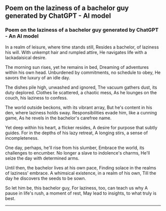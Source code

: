## Poem on the laziness of a bachelor guy generated by ChatGPT - AI model

### Poem on the laziness of a bachelor guy generated by ChatGPT - An AI model

In a realm of leisure, where time stands still,
Resides a bachelor, of laziness his will.
With unkempt hair and rumpled attire,
He navigates life with a lackadaisical desire.

The morning sun rises, yet he remains in bed,
Dreaming of adventures within his own head.
Unburdened by commitments, no schedule to obey,
He savors the luxury of an idle day.

The dishes pile high, unwashed and ignored,
The vacuum gathers dust, its duty deplored.
Clothes lie scattered, a chaotic mess,
As he lounges on the couch, his laziness to confess.

The world outside beckons, with its vibrant array,
But he's content in his den, where laziness holds sway.
Responsibilities evade him, like a cunning game,
As he revels in the bachelor's carefree name.

Yet deep within his heart, a flicker resides,
A desire for purpose that subtly guides.
For in the depths of his lazy retreat,
A longing stirs, a sense of incompleteness.

One day, perhaps, he'll rise from his slumber,
Embrace the world, its challenges to encumber.
No longer a slave to indolence's charms,
He'll seize the day with determined arms.

Until then, the bachelor lives at his own pace,
Finding solace in the realms of laziness' embrace.
A whimsical existence, in a realm of his own,
Till the day he discovers the seeds to be sown.

So let him be, this bachelor guy,
For laziness, too, can teach us why
A pause in life's rush, a moment of rest,
May lead to insights, to what truly is best.

---
```
